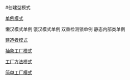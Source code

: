 #创建型模式

[单例模式](singleton/singleton.md)

懒汉模式单例 饿汉模式单例
双重检测锁单例 静态内部类单例

[建造者模式](build/MyBuilder.java)

[抽象工厂模式](factory/AbstractFactory.java)

[工厂方法模式](factory/FactoryMethod.java)

[简单工厂模式](factory/SimpleFactory.java)
